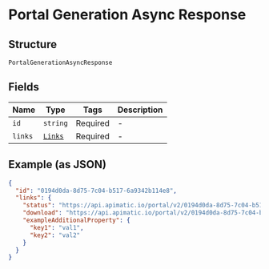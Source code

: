 
# Portal Generation Async Response

## Structure

`PortalGenerationAsyncResponse`

## Fields

| Name | Type | Tags | Description |
|  --- | --- | --- | --- |
| `id` | `string` | Required | - |
| `links` | [`Links`](../../doc/models/links.md) | Required | - |

## Example (as JSON)

```json
{
  "id": "0194d0da-8d75-7c04-b517-6a9342b114e8",
  "links": {
    "status": "https://api.apimatic.io/portal/v2/0194d0da-8d75-7c04-b517-6a9342b114e8/status",
    "download": "https://api.apimatic.io/portal/v2/0194d0da-8d75-7c04-b517-6a9342b114e8/download",
    "exampleAdditionalProperty": {
      "key1": "val1",
      "key2": "val2"
    }
  }
}
```

